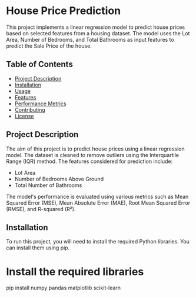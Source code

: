 # House Price Prediction

This project implements a linear regression model to predict house prices based on selected features from a housing dataset. The model uses the Lot Area, Number of Bedrooms, and Total Bathrooms as input features to predict the Sale Price of the house.

## Table of Contents

- [Project Description](#project-description)
- [Installation](#installation)
- [Usage](#usage)
- [Features](#features)
- [Performance Metrics](#performance-metrics)
- [Contributing](#contributing)
- [License](#license)

## Project Description

The aim of this project is to predict house prices using a linear regression model. The dataset is cleaned to remove outliers using the Interquartile Range (IQR) method. The features considered for prediction include:

- Lot Area
- Number of Bedrooms Above Ground
- Total Number of Bathrooms

The model's performance is evaluated using various metrics such as Mean Squared Error (MSE), Mean Absolute Error (MAE), Root Mean Squared Error (RMSE), and R-squared (R²).

## Installation

To run this project, you will need to install the required Python libraries. You can install them using pip.

# Install the required libraries
pip install numpy pandas matplotlib scikit-learn

